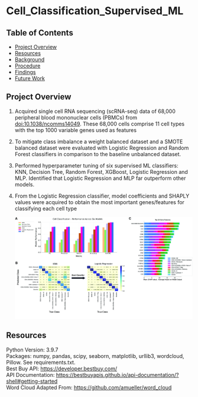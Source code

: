 # Cell_Classification_Supervised_ML

## Table of Contents
* [Project Overview](#Project-Overview)
* [Resources](#Resources)
* [Background](#Background)
* [Procedure](#Procedure)
* [Findings](#Findings)
* [Future Work](#Future-Work)

## Project Overview

1. Acquired single cell RNA sequencing (scRNA-seq) data of 68,000 peripheral blood mononuclear cells (PBMCs) from [doi:10.1038/ncomms14049](https://www.nature.com/articles/ncomms14049). These 68,000 cells comprise 11 cell types with the top 1000 variable genes used as features
2. To mitigate class imbalance a weight balanced dataset and a SMOTE balanced dataset were evaluated with Logistic Regression and Random Forest classifiers in comparison to the baseline unbalanced dataset.  
3. Performed hyperparameter tuning of six supervised ML classifiers: KNN, Decision Tree, Random Forest, XGBoost, Logistic Regression and MLP. Identified that Logistic Regression and MLP far outperform other models. 
4. From the Logistic Regression classifier, model coefficients and SHAPLY values were acquired to obtain the most important genes/features for classifying each cell type

  
   ![alt text](https://github.com/MSlobody/Cell_Classification_Supervised_ML/blob/main/Data/Overview_Figure.jpg)
   
## Resources
Python Version: 3.9.7\
Packages: numpy, pandas, scipy, seaborn, matplotlib, urllib3, wordcloud, Pillow. See requirements.txt.\
Best Buy API: https://developer.bestbuy.com/  \
API Documentation: https://bestbuyapis.github.io/api-documentation/?shell#getting-started  \
Word Cloud Adapted From:  https://github.com/amueller/word_cloud  
